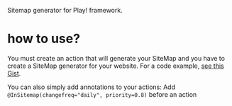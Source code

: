 Sitemap generator for Play! framework.

how to use?
===========

You must create an action that will generate your SiteMap and you have to create a SiteMap generator for your website.
For a code example, [see this Gist](https://gist.github.com/917767 "Gist").

You can also simply add annotations to your actions:
Add `@InSitemap(changefreq="daily", priority=0.8)` before an action




